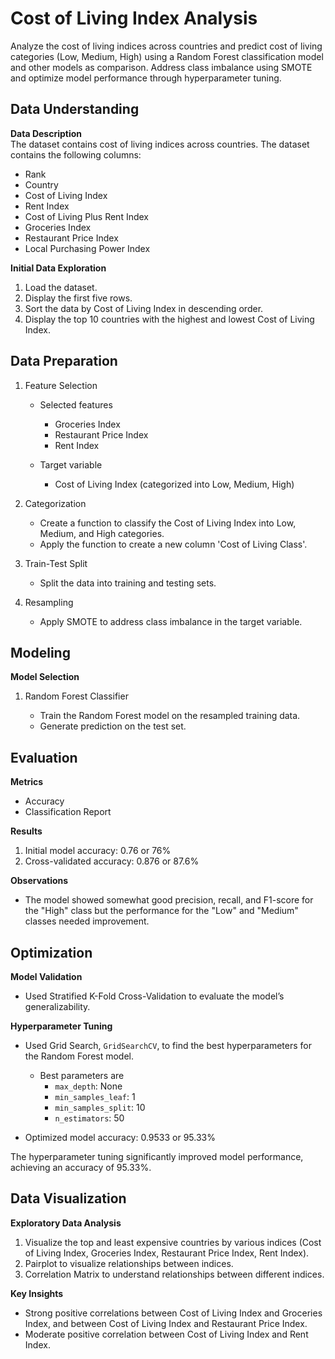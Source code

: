 # Cost of Living Index Analysis

Analyze the cost of living indices across countries and predict cost of living categories (Low, Medium, High) using a Random Forest classification model and other models as comparison. Address class imbalance using SMOTE and optimize model performance through hyperparameter tuning.

## Data Understanding

**Data Description**  
The dataset contains cost of living indices across countries. The dataset contains the following columns:
- Rank
- Country
- Cost of Living Index
- Rent Index
- Cost of Living Plus Rent Index
- Groceries Index
- Restaurant Price Index
- Local Purchasing Power Index

**Initial Data Exploration**
1. Load the dataset.
2. Display the first five rows.
3. Sort the data by Cost of Living Index in descending order.
4. Display the top 10 countries with the highest and lowest Cost of Living Index.

## Data Preparation

1. Feature Selection
   
   - Selected features
        
     - Groceries Index
     - Restaurant Price Index
     - Rent Index
   - Target variable
     - Cost of Living Index (categorized into Low, Medium, High)

2. Categorization

   - Create a function to classify the Cost of Living Index into Low, Medium, and High categories.
   - Apply the function to create a new column 'Cost of Living Class'.

3. Train-Test Split

   - Split the data into training and testing sets.

4. Resampling

   - Apply SMOTE to address class imbalance in the target variable.

## Modeling

**Model Selection**

1. Random Forest Classifier

    - Train the Random Forest model on the resampled training data.
    - Generate prediction on the test set.

## Evaluation

**Metrics**

- Accuracy
- Classification Report

**Results**

1. Initial model accuracy: 0.76 or 76%
2. Cross-validated accuracy: 0.876 or 87.6%

**Observations**

- The model showed somewhat good precision, recall, and F1-score for the "High" class but the performance for the "Low" and "Medium" classes needed improvement.

## Optimization

**Model Validation**

- Used Stratified K-Fold Cross-Validation to evaluate the model’s generalizability.

**Hyperparameter Tuning**

- Used Grid Search, `GridSearchCV`, to find the best hyperparameters for the Random Forest model.

  - Best parameters are
    - `max_depth`: None
    - `min_samples_leaf`: 1
    - `min_samples_split`: 10
    - `n_estimators`: 50
- Optimized model accuracy: 0.9533 or 95.33%

The hyperparameter tuning significantly improved model performance, achieving an accuracy of 95.33%.

## Data Visualization

**Exploratory Data Analysis**

1. Visualize the top and least expensive countries by various indices (Cost of Living Index, Groceries Index, Restaurant Price Index, Rent Index).
2. Pairplot to visualize relationships between indices.
3. Correlation Matrix to understand relationships between different indices.

**Key Insights**

- Strong positive correlations between Cost of Living Index and Groceries Index, and between Cost of Living Index and Restaurant Price Index.
- Moderate positive correlation between Cost of Living Index and Rent Index.